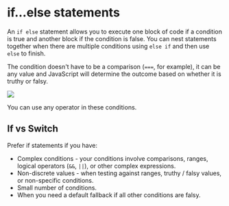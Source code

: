 # if...else statements

An <code>if else</code> statement allows you to execute one block of code if a condition is true and another block if the condition is false. You can nest statements together when there are multiple conditions using <code>else if</code> and then use <code>else</code> to finish.

The condition doesn't have to be a comparison (<code>===</code>, for example), it can be any value and JavaScript will determine the outcome based on whether it is truthy or falsy.

![](/assets/if.png)

You can use any operator in these conditions.

## If vs Switch

Prefer if statements if you have:

- Complex conditions - your conditions involve comparisons, ranges, logical operators (<code>&&</code>, <code>||</code>), or other complex expressions.
- Non-discrete values - when testing against ranges, truthy / falsy values, or non-specific conditions.
- Small number of conditions.
- When you need a default fallback if all other conditions are falsy.
